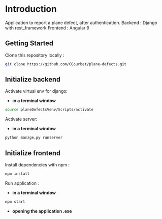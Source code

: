 # Introduction

Application to report a plane defect, after authentication.
Backend : Django with rest_framework
Frontend : Angular 9

## Getting Started

Clone this repository locally :

``` bash
git clone https://github.com/CCourbet/plane-defects.git
```

## Initialize backend

Activate virtual env for django:

- **in a terminal window**
``` bash
source planeDefectsVenv/Scripts/activate
```

Activate server:

- **in a terminal window**
``` bash
python manage.py runserver
```

## Initialize frontend

Install dependencies with npm :

``` bash
npm install
```

Run application :
- **in a terminal window**

``` bash
npm start
```

- **opening the application .exe**


